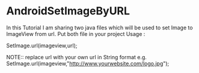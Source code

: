 # AndroidSetImageByURL
In this Tutorial I am sharing two java files which will be used to set Image to ImageView from url.
Put both file in your project
Usage :

SetImage.url(imageview,url);

NOTE::
replace url with your own url in String format e.g.
SetImage.url(imageview,"http://www.yourwebsite.com/logo.jpg");




